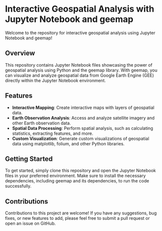 <!DOCTYPE html>
<html lang="en">
<head>
  <meta charset="UTF-8">
  <meta name="viewport" content="width=device-width, initial-scale=1.0">
  <title>Interactive Geospatial Analysis with Jupyter Notebook and geemap</title>
</head>
<body>

  <h1>Interactive Geospatial Analysis with Jupyter Notebook and geemap</h1>

  <p>Welcome to the repository for interactive geospatial analysis using Jupyter Notebook and geemap!</p>

  <h2>Overview</h2>

  <p>This repository contains Jupyter Notebook files showcasing the power of geospatial analysis using Python and the geemap library. With geemap, you can visualize and analyze geospatial data from Google Earth Engine (GEE) directly within the Jupyter Notebook environment.</p>

  <h2>Features</h2>

  <ul>
    <li><strong>Interactive Mapping</strong>: Create interactive maps with layers of geospatial data.</li>
    <li><strong>Earth Observation Analysis</strong>: Access and analyze satellite imagery and other Earth observation data.</li>
    <li><strong>Spatial Data Processing</strong>: Perform spatial analysis, such as calculating statistics, extracting features, and more.</li>
    <li><strong>Custom Visualization</strong>: Generate custom visualizations of geospatial data using matplotlib, folium, and other Python libraries.</li>
  </ul>

  <h2>Getting Started</h2>

  <p>To get started, simply clone this repository and open the Jupyter Notebook files in your preferred environment. Make sure to install the necessary dependencies, including geemap and its dependencies, to run the code successfully.</p>



  <h2>Contributions</h2>

  <p>Contributions to this project are welcome! If you have any suggestions, bug fixes, or new features to add, please feel free to submit a pull request or open an issue on GitHub.</p>

</body>
</html>
